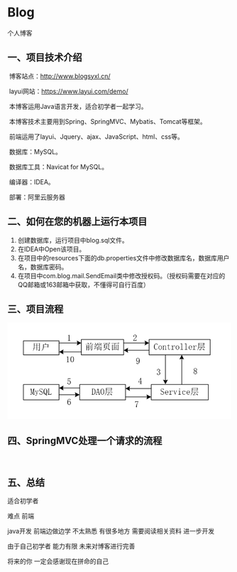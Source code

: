 # Blog
个人博客
## 一、项目技术介绍

​	博客站点：http://www.blogsyxl.cn/

​	layui网站：https://www.layui.com/demo/

​	本博客运用Java语言开发，适合初学者一起学习。

​	本博客技术主要用到Spring、SpringMVC、Mybatis、Tomcat等框架。

​	前端运用了layui、Jquery、ajax、JavaScript、html、css等。

​	数据库：MySQL。

​	数据库工具：Navicat for MySQL。

​	编译器：IDEA。

​	部署：阿里云服务器

## 二、如何在您的机器上运行本项目

1. 创建数据库，运行项目中blog.sql文件。
2. 在IDEA中Open该项目。
3. 在项目中的resources下面的db.properties文件中修改数据库名，数据库用户名，数据库密码。
4. 在项目中com.blog.mail.SendEmail类中修改授权码。（授权码需要在对应的QQ邮箱或163邮箱中获取，不懂得可自行百度）

## 三、项目流程



![博客流程图](https://github.com/xyq453055044/Blog/blob/master/%E5%8D%9A%E5%AE%A2%E6%B5%81%E7%A8%8B%E5%9B%BE.jpg)

## 四、SpringMVC处理一个请求的流程

![]()

## 五、总结

适合初学者

难点  前端

java开发 前端边做边学  不太熟悉  有很多地方   需要阅读相关资料  进一步开发

由于自己初学者  能力有限  未来对博客进行完善  

将来的你 一定会感谢现在拼命的自己
